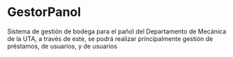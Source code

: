 # GestorPanol
Sistema de gestión de bodega para el pañol del Departamento de Mecánica de la UTA, a través de este, se podrá realizar principalmente gestión de préstamos, de usuarios, y de usuarios
